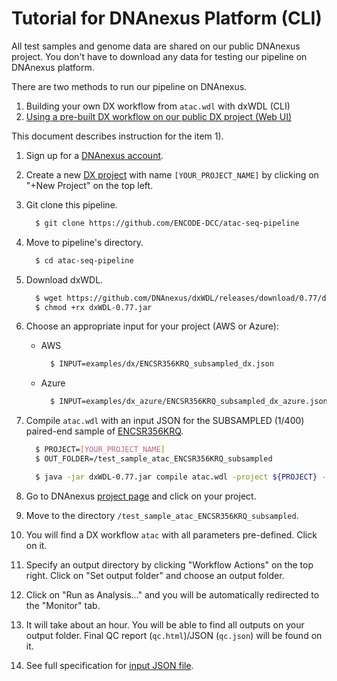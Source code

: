 Tutorial for DNAnexus Platform (CLI)
====================================

All test samples and genome data are shared on our public DNAnexus project. You don't have to download any data for testing our pipeline on DNAnexus platform.

There are two methods to run our pipeline on DNAnexus.

1) Building your own DX workflow from `atac.wdl` with dxWDL (CLI)
2) [Using a pre-built DX workflow on our public DX project (Web UI)](tutorial_dx_web.md)

This document describes instruction for the item 1).

1. Sign up for a [DNAnexus account](https://platform.DNAnexus.com/register).

2. Create a new [DX project](https://platform.DNAnexus.com/projects) with name `[YOUR_PROJECT_NAME]` by clicking on "+New Project" on the top left.

3. Git clone this pipeline.
    ```bash
      $ git clone https://github.com/ENCODE-DCC/atac-seq-pipeline
    ```

4. Move to pipeline's directory.
    ```bash
      $ cd atac-seq-pipeline
    ```

5. Download dxWDL.
    ```bash
      $ wget https://github.com/DNAnexus/dxWDL/releases/download/0.77/dxWDL-0.77.jar
      $ chmod +rx dxWDL-0.77.jar
    ```

6. Choose an appropriate input for your project (AWS or Azure):
    * AWS
      ```bash
        $ INPUT=examples/dx/ENCSR356KRQ_subsampled_dx.json
      ```
    * Azure
      ```bash
        $ INPUT=examples/dx_azure/ENCSR356KRQ_subsampled_dx_azure.json
      ```

7. Compile `atac.wdl` with an input JSON for the SUBSAMPLED (1/400) paired-end sample of [ENCSR356KRQ](https://www.encodeproject.org/experiments/ENCSR356KRQ/).
    ```bash
      $ PROJECT=[YOUR_PROJECT_NAME]
      $ OUT_FOLDER=/test_sample_atac_ENCSR356KRQ_subsampled

      $ java -jar dxWDL-0.77.jar compile atac.wdl -project ${PROJECT} -f -folder ${OUT_FOLDER} -defaults ${INPUT} -extras workflow_opts/docker.json
    ```

8. Go to DNAnexus [project page](https://platform.DNAnexus.com/projects) and click on your project.

9. Move to the directory `/test_sample_atac_ENCSR356KRQ_subsampled`.

10. You will find a DX workflow `atac` with all parameters pre-defined. Click on it. 

11. Specify an output directory by clicking "Workflow Actions" on the top right. Click on "Set output folder" and choose an output folder.

12. Click on "Run as Analysis..." and you will be automatically redirected to the "Monitor" tab.

13. It will take about an hour. You will be able to find all outputs on your output folder. Final QC report (`qc.html`)/JSON (`qc.json`) will be found on it.

14. See full specification for [input JSON file](input.md).
